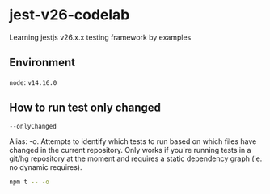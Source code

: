 # jest-v26-codelab

Learning jestjs v26.x.x testing framework by examples

## Environment

`node`: `v14.16.0`

## How to run test only changed

`--onlyChanged`

Alias: -o. Attempts to identify which tests to run based on which files have changed in the current repository. Only works if you're running tests in a git/hg repository at the moment and requires a static dependency graph (ie. no dynamic requires).

```bash
npm t -- -o
```
